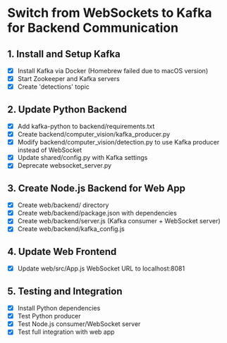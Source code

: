 # Switch from WebSockets to Kafka for Backend Communication

## 1. Install and Setup Kafka

- [x] Install Kafka via Docker (Homebrew failed due to macOS version)
- [x] Start Zookeeper and Kafka servers
- [x] Create 'detections' topic

## 2. Update Python Backend
- [x] Add kafka-python to backend/requirements.txt
- [x] Create backend/computer_vision/kafka_producer.py
- [x] Modify backend/computer_vision/detection.py to use Kafka producer instead of WebSocket
- [x] Update shared/config.py with Kafka settings
- [x] Deprecate websocket_server.py

## 3. Create Node.js Backend for Web App

- [x] Create web/backend/ directory
- [x] Create web/backend/package.json with dependencies
- [x] Create web/backend/server.js (Kafka consumer + WebSocket server)
- [x] Create web/backend/kafka_config.js

## 4. Update Web Frontend

- [x] Update web/src/App.js WebSocket URL to localhost:8081

## 5. Testing and Integration

- [x] Install Python dependencies
- [x] Test Python producer
- [x] Test Node.js consumer/WebSocket server
- [x] Test full integration with web app
